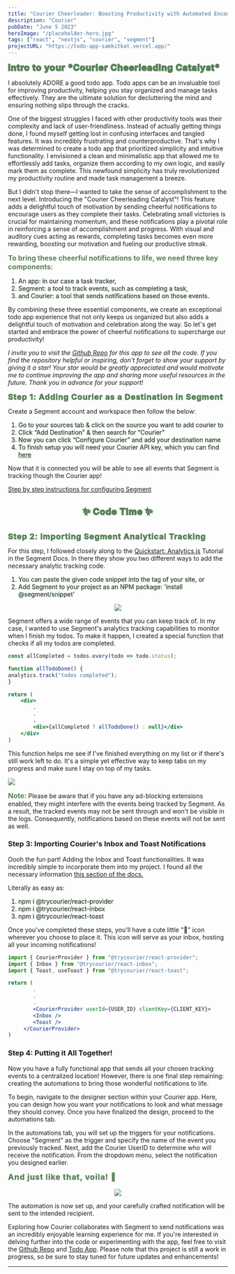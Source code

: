 ```yaml
---
title: "Courier Cheerleader: Boosting Productivity with Automated Encouragement! 🎉"
description: "Courier"
pubDate: "June 5 2023"
heroImage: "/placeholder-hero.jpg"
tags: ["react", "nextjs", "courier", "segment"]
projectURL: "https://todo-app-samkitkat.vercel.app/"
---
```

<span style="color:#588157; font-weight: bold; font-size: 20px; -webkit-text-stroke: 2px #588157; letter-spacing: 1px;">
Intro to your *Courier Cheerleading Catalyst*
</span>

I absolutely ADORE a good todo app. Todo apps can be an invaluable tool for improving productivity, helping you stay organized and manage tasks effectively. They are the ultimate solution for decluttering the mind and ensuring nothing slips through the cracks.

One of the biggest struggles I faced with other productivity tools was their complexity and lack of user-friendliness. Instead of actually getting things done, I found myself getting lost in confusing interfaces and tangled features. It was incredibly frustrating and counterproductive. That's why I was determined to create a todo app that prioritized simplicity and intuitive functionality. I envisioned a clean and minimalistic app that allowed me to effortlessly add tasks, organize them according to my own logic, and easily mark them as complete. This newfound simplicity has truly revolutionized my productivity routine and made task management a breeze.

But I didn't stop there—I wanted to take the sense of accomplishment to the next level. Introducing the "Courier Cheerleading Catalyst"! This feature adds a delightful touch of motivation by sending cheerful notifications to encourage users as they complete their tasks. Celebrating small victories is crucial for maintaining momentum, and these notifications play a pivotal role in reinforcing a sense of accomplishment and progress. With visual and auditory cues acting as rewards, completing tasks becomes even more rewarding, boosting our motivation and fueling our productive streak.

<span style="color:#588157; font-weight: bold; font-size: 16px;">
To bring these cheerful notifications to life, we need three key components:
</span>

<span style="-webkit-text-stroke: 0.4px #588157">
<ol>
<li>An app: in our case a task tracker,</li>
<li>Segment: a tool to track events, such as completing a task,</li>
<li>and Courier: a tool that sends notifications based on those events.</li>
</ol>
</span>

By combining these three essential components, we create an exceptional todo app experience that not only keeps us organized but also adds a delightful touch of motivation and celebration along the way. So let's get started and embrace the power of cheerful notifications to supercharge our productivity!

*I invite you to visit the <a href="https://github.com/samkitkat/todo-app" target="_blank" rel="noopener noreferrer">Github Repo</a> for this app to see all the code. If you find the repository helpful or inspiring, don't forget to show your support by giving it a star! Your star would be greatly appreciated and would motivate me to continue improving the app and sharing more useful resources in the future. Thank you in advance for your support!*

<span style="color:#588157; font-weight: bold; font-size: 18px; -webkit-text-stroke: 1px #588157; letter-spacing: 1px;">
Step 1: Adding Courier as a Destination in Segment
</span>

Create a Segment account and workspace then follow the below:

<span style="-webkit-text-stroke: 0.4px #588157">
<ol>
<li>Go to your sources tab & click on the source you want to add courier to</li>
<li>Click “Add Destination” & then search for “Courier”</li>
<li>Now you can click “Configure Courier” and add your destination name</li>
<li>To finish setup you will need your Courier API key, which you can find <a href="https://app.courier.com/channels/segment" target="_blank" rel="noopener noreferrer">here</a></li>
</ol>
</span>

Now that it is connected you will be able to see all events that Segment is tracking though the Courier app!

<a href="https://www.courier.com/docs/external-integrations/segment/segment-integration/" target="_blank" rel="noopener noreferrer">Step by step instructions for configuring Segment</a>

<br>

<div align="center">
<span style="color:#588157; font-weight: bold; font-size: 20px; -webkit-text-stroke: 2px #588157; letter-spacing: 1px;">
✨ Code Time ✨
</span>
</div>

<br>
<br>

<span style="color:#588157; font-weight: bold; font-size: 18px; -webkit-text-stroke: 1px #588157; letter-spacing: 1px;">
Step 2: Importing Segment Analytical Tracking
</span>

For this step, I followed closely along to the <a href="https://segment.com/docs/connections/sources/catalog/libraries/website/javascript/quickstart/" target="_blank" rel="noopener noreferrer">Quickstart: Analytics.js</a> Tutorial in the Segment Docs. In there they show you two different ways to add the necessary analytic tracking code.

<span style="-webkit-text-stroke: 0.4px #588157">
<ol>
<li>You can paste the given code snippet into the <head> tag of your site, or</li>
<li>Add Segment to your project as an NPM package: 'install @segment/snippet'</li>
</ol>
</span>

<div align="center"><img src="../../assets/images/todo-complete-segment.gif"></div>

Segment offers a wide range of events that you can keep track of. In my case, I wanted to use Segment's analytics tracking capabilities to monitor when I finish my todos. To make it happen, I created a special function that checks if all my todos are completed. 

```jsx
const allCompleted = todos.every(todo => todo.status);

function allTodoDone() {
analytics.track("todos completed");
}

return (
	<div>
		.
		.
		.
		<div>{allCompleted ? allTodoDone() : null}</div>
	</div>
)
```

This function helps me see if I've finished everything on my list or if there's still work left to do. It's a simple yet effective way to keep tabs on my progress and make sure I stay on top of my tasks.

<div align="left"><img src="../../assets/images/courier-img-1.png"></div>

<span style="color:#588157; font-weight: bold; font-size: 16px;">Note:</span> Please be aware that if you have any ad-blocking extensions enabled, they might interfere with the events being tracked by Segment. As a result, the tracked events may not be sent through and won't be visible in the logs. Consequently, notifications based on these events will not be sent as well.

### Step 3: Importing Courier's Inbox and Toast Notifications

Oooh the fun part! Adding the Inbox and Toast functionalities. It was incredibly simple to incorporate them into my project. I found all the necessary information <a href="https://www.courier.com/docs/inbox/" target="_blank" rel="noopener noreferrer">this section of the docs.</a>

Literally as easy as:

<span style="-webkit-text-stroke: 0.4px #588157">
<ol>
<li>npm i @trycourier/react-provider</li>
<li>npm i @trycourier/react-inbox</li>
<li>npm i @trycourier/react-toast</li>
</ol>
</span>

Once you've completed these steps, you'll have a cute little "🔔" icon wherever you choose to place it. This icon will serve as your inbox, hosting all your incoming notifications!

```jsx
import { CourierProvider } from "@trycourier/react-provider";
import { Inbox } from "@trycourier/react-inbox";
import { Toast, useToast } from "@trycourier/react-toast";

return (
		.
		.
		.
		<CourierProvider userId={USER_ID} clientKey={CLIENT_KEY}>
        <Inbox />
        <Toast />
     </CourierProvider>
)
```

### Step 4: Putting it All Together!

Now you have a fully functional app that sends all your chosen tracking events to a centralized location! However, there is one final step remaining: creating the automations to bring those wonderful notifications to life.

To begin, navigate to the designer section within your Courier app. Here, you can design how you want your notifications to look and what message they should convey. Once you have finalized the design, proceed to the automations tab.

In the automations tab, you will set up the triggers for your notifications. Choose "Segment" as the trigger and specify the name of the event you previously tracked. Next, add the Courier UserID to determine who will receive the notification. From the dropdown menu, select the notification you designed earlier. 

<span style="color:#588157; font-weight: bold; font-size: 18px; -webkit-text-stroke: 0.5px #588157; letter-spacing: 1px;">
And just like that, voila! 🎉
</span>
<br>
<br>

<div align="center"><img src="../../assets/images/todo-app.gif"></div>

The automation is now set up, and your carefully crafted notification will be sent to the intended recipient.

Exploring how Courier collaborates with Segment to send notifications was an incredibly enjoyable learning experience for me. If you're interested in delving further into the code or experimenting with the app, feel free to visit the <a href="https://github.com/samkitkat/todo-app" target="_blank" rel="noopener noreferrer">Github Repo</a> and <a href="https://todo-app-samkitkat.vercel.app/" target="_blank" rel="noopener noreferrer">Todo App</a>. Please note that this project is still a work in progress, so be sure to stay tuned for future updates and enhancements!

---
